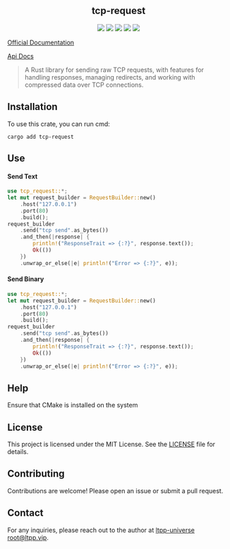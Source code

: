 <center>

## tcp-request

[![](https://img.shields.io/crates/v/tcp-request.svg)](https://crates.io/crates/tcp-request)
[![](https://img.shields.io/crates/d/tcp-request.svg)](https://img.shields.io/crates/d/tcp-request.svg)
[![](https://docs.rs/tcp-request/badge.svg)](https://docs.rs/tcp-request)
[![](https://github.com/ltpp-universe/tcp-request/workflows/Rust/badge.svg)](https://github.com/ltpp-universe/tcp-request/actions?query=workflow:Rust)
[![](https://img.shields.io/crates/l/tcp-request.svg)](./LICENSE)

</center>

[Official Documentation](https://docs.ltpp.vip/tcp-request/)

[Api Docs](https://docs.rs/tcp-request/latest/tcp_request/)

> A Rust library for sending raw TCP requests, with features for handling responses, managing redirects, and working with compressed data over TCP connections.

## Installation

To use this crate, you can run cmd:

```shell
cargo add tcp-request
```

## Use

#### Send Text

```rs
use tcp_request::*;
let mut request_builder = RequestBuilder::new()
    .host("127.0.0.1")
    .port(80)
    .build();
request_builder
    .send("tcp send".as_bytes())
    .and_then(|response| {
        println!("ResponseTrait => {:?}", response.text());
        Ok(())
    })
    .unwrap_or_else(|e| println!("Error => {:?}", e));
```

#### Send Binary

```rs
use tcp_request::*;
let mut request_builder = RequestBuilder::new()
    .host("127.0.0.1")
    .port(80)
    .build();
request_builder
    .send("tcp send".as_bytes())
    .and_then(|response| {
        println!("ResponseTrait => {:?}", response.text());
        Ok(())
    })
    .unwrap_or_else(|e| println!("Error => {:?}", e));
```

## Help

Ensure that CMake is installed on the system

## License

This project is licensed under the MIT License. See the [LICENSE](LICENSE) file for details.

## Contributing

Contributions are welcome! Please open an issue or submit a pull request.

## Contact

For any inquiries, please reach out to the author at [ltpp-universe <root@ltpp.vip>](mailto:root@ltpp.vip).
